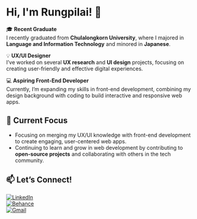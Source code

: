 # Hi, I'm Rungpilai! 👋  

🎓 **Recent Graduate**  
I recently graduated from **Chulalongkorn University**, where I majored in **Language and Information Technology** and minored in **Japanese**.  

💡 **UX/UI Designer**  
I’ve worked on several **UX research** and **UI design** projects, focusing on creating user-friendly and effective digital experiences.  

💻 **Aspiring Front-End Developer**  
Currently, I’m expanding my skills in front-end development, combining my design background with coding to build interactive and responsive web apps.  

## 📌 Current Focus  
- Focusing on merging my UX/UI knowledge with front-end development to create engaging, user-centered web apps.
- Continuing to learn and grow in web development by contributing to **open-source projects** and collaborating with others in the tech community.   

## 📫 Let’s Connect!  
[![LinkedIn](https://img.shields.io/badge/LinkedIn-0A66C2?style=for-the-badge&logo=linkedin&logoColor=white)](https://www.linkedin.com/in/rungpilaipatpai)  
[![Behance](https://img.shields.io/badge/Behance-0057FF?style=for-the-badge&logo=behance&logoColor=white)](https://www.behance.net/rungpilaip)  
[![Gmail](https://img.shields.io/badge/Gmail-D14836?style=for-the-badge&logo=gmail&logoColor=white)](mailto:rungpilai.p@gmail.com)




